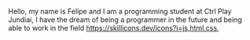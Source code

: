 Hello, my name is Felipe and I am a programming student at Ctrl Play Jundiai, I have the dream of being a programmer in the future and being able to work in the field
https://skillicons.dev/icons?i=js,html,css,
